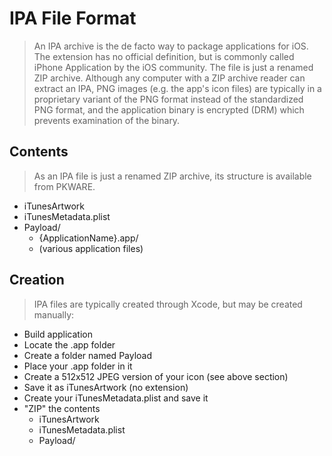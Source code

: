 # IPA File Format

> An IPA archive is the de facto way to package applications for iOS. The extension has no official definition, but is commonly called iPhone Application by the iOS community. The file is just a renamed ZIP archive. Although any computer with a ZIP archive reader can extract an IPA, PNG images (e.g. the app's icon files) are typically in a proprietary variant of the PNG format instead of the standardized PNG format, and the application binary is encrypted (DRM) which prevents examination of the binary.

## Contents

> As an IPA file is just a renamed ZIP archive, its structure is available from PKWARE.

- iTunesArtwork
- iTunesMetadata.plist
- Payload/
  - {ApplicationName}.app/
  - (various application files)

## Creation
> IPA files are typically created through Xcode, but may be created manually:

- Build application
- Locate the .app folder
- Create a folder named Payload
- Place your .app folder in it
- Create a 512x512 JPEG version of your icon (see above section)
- Save it as iTunesArtwork (no extension)
- Create your iTunesMetadata.plist and save it
- "ZIP" the contents
    - iTunesArtwork
    - iTunesMetadata.plist
    - Payload/